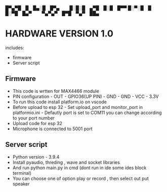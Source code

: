 
█▀▄▀█ █ █▄░█ █▀▄   █░█░█ ▄▀█ █░█ █▀▀
█░▀░█ █ █░▀█ █▄▀   ▀▄▀▄▀ █▀█ ▀▄▀ ██▄

# HARDWARE VERSION 1.0
includes:
  - firmware
  - Server script

## Firmware
  - This code is wrtten for MAX4466 module 
  - PIN configuration
          - OUT - GPIO36(UP PIN)
          - GND - GND
          - VCC - 3.3V
  - To run this code install platform.io on vscode
  - Before upload to esp 32
          - Set upload_port and monitor_port in platformio.ini
          - Defautly port is set to COM11 you can change according to your port number 
  - Upload code for esp 32
  - Microphone is connected to 5001 port

  ## Server script
  - Python version - 3.9.4
  - Install pyaudio, threding , wave and socket libraries 
  - And run python main.py in cmd (dont run in ide some ides block terminal)
  - You can choose one of option play or record , then select out put speaker 
